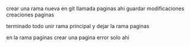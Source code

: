 crear una rama nueva en git llamada paginas ahi guardar modificaciones creaciones paginas


terminado todo unir rama principal y dejar la rama paginas


en la rama paginas crear una pagina error solo ahi


